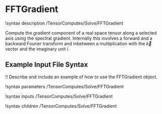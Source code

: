 # FFTGradient

!syntax description /TensorComputes/Solve/FFTGradient

Compute the gradient component of a real space tensor along a selected axis using the
spectral gradient. Internally this involves a forward and a backward Fourier transform
and inbetween a multiplication with the $\vec k$ vector and the imaginary unit $i$.

## Example Input File Syntax

!! Describe and include an example of how to use the FFTGradient object.

!syntax parameters /TensorComputes/Solve/FFTGradient

!syntax inputs /TensorComputes/Solve/FFTGradient

!syntax children /TensorComputes/Solve/FFTGradient
